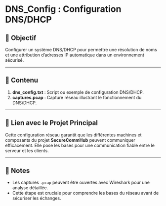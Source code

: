 # DNS_Config : Configuration DNS/DHCP  

## 🎯 Objectif  
Configurer un système DNS/DHCP pour permettre une résolution de noms et une attribution d’adresses IP automatique dans un environnement sécurisé.  

---

## 📂 Contenu  
1. **dns_config.txt** : Script ou exemple de configuration DNS/DHCP.  
2. **captures.pcap** : Capture réseau illustrant le fonctionnement du DNS/DHCP.  

---

## 🚀 Lien avec le Projet Principal  

Cette configuration réseau garantit que les différentes machines et composants du projet **SecureCommHub** peuvent communiquer efficacement. Elle pose les bases pour une communication fiable entre le serveur et les clients.  

---

## 📖 Notes  

- Les captures `.pcap` peuvent être ouvertes avec Wireshark pour une analyse détaillée.  
- Cette étape est cruciale pour comprendre les bases du réseau avant de sécuriser les échanges.  

